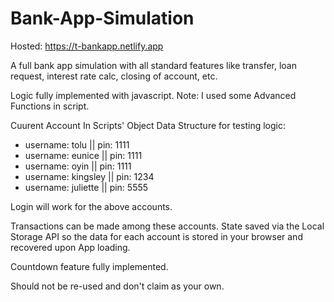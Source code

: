 # Bank-App-Simulation

Hosted: https://t-bankapp.netlify.app

A full bank app simulation with all standard features like transfer, loan request, interest rate calc, closing of account, etc. 

Logic fully implemented with javascript. Note: I used some Advanced Functions in script. 

Cuurent Account In Scripts' Object Data Structure for testing logic:

- username: tolu || pin: 1111
- username: eunice || pin: 1111
- username: oyin || pin: 1111
- username: kingsley || pin: 1234
- username: juliette || pin: 5555

Login will work for the above accounts.

Transactions can be made among these accounts. State saved via the Local Storage API so the data for each account is stored in your browser and recovered upon App loading.

Countdown feature fully implemented.

Should not be re-used and don't claim as your own. 

